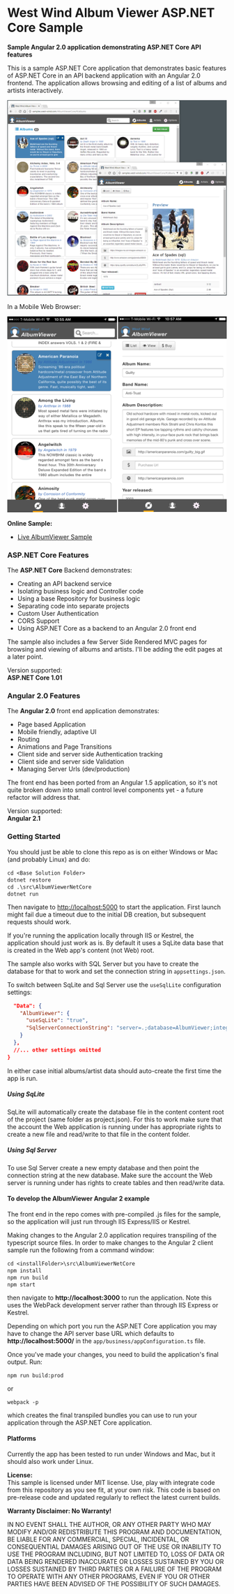 ﻿# West Wind Album Viewer ASP.NET Core Sample

**Sample Angular 2.0 application demonstrating ASP.NET Core API features**

This is a sample ASP.NET Core application that demonstrates basic features of ASP.NET Core in an API backend application with an Angular 2.0 frontend. The application allows browsing and editing of a list of albums and artists interactively.

![](AlbumViewer.png)

In a Mobile Web Browser: 

![](AlbumViewerMobile.png)

**Online Sample:**
* [Live AlbumViewer Sample](https://samples.west-wind.com/AlbumViewerCore/)

### ASP.NET Core Features
The **ASP.NET Core** Backend demonstrates:

* Creating an API backend service
* Isolating business logic and Controller code
* Using a base Repository for business logic
* Separating code into separate projects
* Custom User Authentication
* CORS Support
* Using ASP.NET Core as a backend to an Angular 2.0 front end

The sample also includes a few Server Side Rendered MVC pages for browsing and viewing of albums and artists. I'll be adding the edit pages at a later point.

Version supported:  
**ASP.NET Core 1.01**

### Angular 2.0 Features
The **Angular 2.0** front end application demonstrates:

* Page based Application
* Mobile friendly, adaptive UI
* Routing
* Animations and Page Transitions
* Client side and server side Authentication tracking
* Client side and server side Validation
* Managing Server Urls (dev/production)

The front end has been ported from an Angular 1.5 application, so it's not quite broken down into small control level components yet - a future refactor will address that.

Version supported:  
**Angular 2.1**


### Getting Started ###
You should just be able to clone this repo as is on either Windows or Mac (and probably Linux) and do:

```
cd <Base Solution Folder>
dotnet restore
cd .\src\AlbumViewerNetCore
dotnet run
```

Then navigate to [http://localhost:5000](http://localhost:5000) to start the application. First launch might fail due a timeout due to the initial DB creation, but subsequent requests should work.

If you're running the application locally through IIS or Kestrel, the application should just work as is. By default it uses a SqLite data base that is created in the Web app's content (not Web) root. 

The sample also works with SQL Server but you have to create the database for that to work and set the connection string in `appsettings.json`. 


To switch between SqLite and Sql Server use the `useSqlLite` configuration settings:

```json
  "Data": {
    "AlbumViewer": {
      "useSqLite": "true",
      "SqlServerConnectionString": "server=.;database=AlbumViewer;integrated security=true;",
    } 
  },
  //... other settings omitted
}
```  

In either case initial albums/artist data should auto-create the first time the app is run.

##### Using SqLite
SqLite will automatically create the database file in the content content root of the project (same folder as project.json). For this to work make sure that the account the Web application is running under has appropriate rights to create a new file and read/write to that file in the content folder.

##### Using Sql Server
To use Sql Server create a new empty database and then point the connection string at the new database. Make sure the account the Web server is running under has rights to create tables and then read/write data.

#### To develop the AlbumViewer Angular 2 example
The front end in the repo comes with pre-compiled .js files for the sample, so the application will just run through IIS Express/IIS or Kestrel.

Making changes to the Angular 2.0 application requires transpiling of the typescript source files. In order to make changes to the Angular 2 client sample run the following from a command window:

```
cd <installFolder>\src\AlbumViewerNetCore
npm install
npm run build
npm start
```

then navigate to **http://localhost:3000** to run the application. Note this uses the WebPack development server rather than through IIS Express or Kestrel.

Depending on which port you run the ASP.NET Core application you may have to change the API server base URL which defaults to **http://localhost:5000/** in the `app/business/appConfiguration.ts` file.

Once you've made your changes, you need to build the application's final output. Run:

```
npm run build:prod
```

or

```
webpack -p
```

which creates the final transpiled bundles you can use to run your application through the ASP.NET Core application.

#### Platforms 
Currently the app has been tested to run under Windows and Mac, but it should also work under Linux.

**License:**  
This sample is licensed under MIT license. Use, play with integrate code from
this repository as you see fit, at your own risk. This code is based on pre-release code and updated regularly to reflect the latest current builds.

**Warranty Disclaimer: No Warranty!**

IN NO EVENT SHALL THE AUTHOR, OR ANY OTHER PARTY WHO MAY MODIFY
AND/OR REDISTRIBUTE THIS PROGRAM AND DOCUMENTATION, BE LIABLE 
FOR ANY COMMERCIAL, SPECIAL, INCIDENTAL, OR CONSEQUENTIAL DAMAGES
ARISING OUT OF THE USE OR INABILITY TO USE THE PROGRAM INCLUDING, 
BUT NOT LIMITED TO, LOSS OF DATA OR DATA BEING RENDERED INACCURATE
OR LOSSES SUSTAINED BY YOU OR LOSSES SUSTAINED BY THIRD PARTIES OR
A FAILURE OF THE PROGRAM TO OPERATE WITH ANY OTHER PROGRAMS, EVEN
IF YOU OR OTHER PARTIES HAVE BEEN ADVISED OF THE POSSIBILITY OF 
SUCH DAMAGES.
